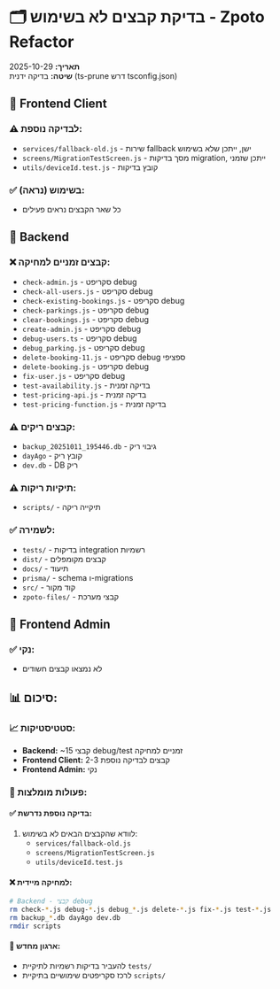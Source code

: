 # 🗂️ בדיקת קבצים לא בשימוש - Zpoto Refactor

**תאריך:** 2025-10-29  
**שיטה:** בדיקה ידנית (ts-prune דרש tsconfig.json)

## 🎯 Frontend Client

### ⚠️ לבדיקה נוספת:
- `services/fallback-old.js` - שירות fallback ישן, ייתכן שלא בשימוש
- `screens/MigrationTestScreen.js` - מסך בדיקות migration, ייתכן שזמני
- `utils/deviceId.test.js` - קובץ בדיקות

### ✅ בשימוש (נראה):
- כל שאר הקבצים נראים פעילים

## 🎯 Backend

### ❌ קבצים זמניים למחיקה:
- `check-admin.js` - סקריפט debug
- `check-all-users.js` - סקריפט debug  
- `check-existing-bookings.js` - סקריפט debug
- `check-parkings.js` - סקריפט debug
- `clear-bookings.js` - סקריפט debug
- `create-admin.js` - סקריפט debug
- `debug-users.ts` - סקריפט debug
- `debug_parking.js` - סקריפט debug
- `delete-booking-11.js` - סקריפט debug ספציפי
- `delete-booking.js` - סקריפט debug
- `fix-user.js` - סקריפט debug
- `test-availability.js` - בדיקה זמנית
- `test-pricing-api.js` - בדיקה זמנית  
- `test-pricing-function.js` - בדיקה זמנית

### ⚠️ קבצים ריקים:
- `backup_20251011_195446.db` - גיבוי ריק
- `dayAgo` - קובץ ריק
- `dev.db` - DB ריק

### ⚠️ תיקיות ריקות:
- `scripts/` - תיקייה ריקה

### ✅ לשמירה:
- `tests/` - בדיקות integration רשמיות
- `dist/` - קבצים מקומפלים
- `docs/` - תיעוד
- `prisma/` - schema ו-migrations
- `src/` - קוד מקור
- `zpoto-files/` - קבצי מערכת

## 🎯 Frontend Admin

### ✅ נקי:
- לא נמצאו קבצים חשודים

## 📊 סיכום:

### 📈 סטטיסטיקות:
- **Backend:** ~15 קבצי debug/test זמניים למחיקה
- **Frontend Client:** 2-3 קבצים לבדיקה נוספת
- **Frontend Admin:** נקי

### 🎯 פעולות מומלצות:

#### ✅ בדיקה נוספת נדרשת:
1. לוודא שהקבצים הבאים לא בשימוש:
   - `services/fallback-old.js`
   - `screens/MigrationTestScreen.js`
   - `utils/deviceId.test.js`

#### ❌ למחיקה מיידית:
```bash
# Backend - קבצי debug
rm check-*.js debug-*.js debug_*.js delete-*.js fix-*.js test-*.js
rm backup_*.db dayAgo dev.db
rmdir scripts
```

#### 📁 ארגון מחדש:
- להעביר בדיקות רשמיות לתיקיית `tests/`
- לרכז סקריפטים שימושיים בתיקיית `scripts/`
